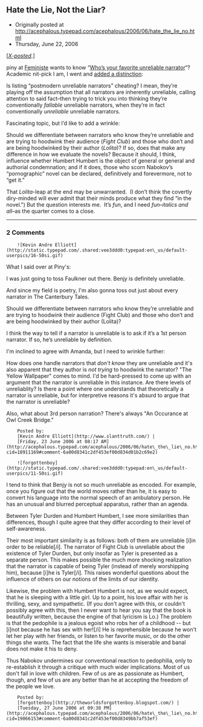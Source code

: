## Hate the Lie, Not the Liar?

 * Originally posted at http://acephalous.typepad.com/acephalous/2006/06/hate_the_lie_no.html
 * Thursday, June 22, 2006



[[_X-posted_](http://www.thevalve.org/go/valve/article/hate\_the\_lie\_not\_the\_liar/).]

piny at [Feministe](http://www.feministe.us/) wants to know “[Who’s your favorite unreliable narrator](http://www.feministe.us/blog/archives/2006/06/22/lies-all-lies/)“?  Academic nit-pick I am, I went and [added a distinction](http://www.feministe.us/blog/archives/2006/06/22/lies-all-lies/#comment-50852):

Is listing “postmodern unreliable narrators” cheating? I
mean, they’re playing off the assumption that all narrators are
inherently unreliable, calling attention to said fact–then trying to
trick you into thinking they’re conventionally _fallable_ unreliable narrators, when they’re in fact conventionally _unreliable_ unreliable narrators.

Fascinating topic, but I’d like to add a wrinkle:

Should we differentiate between narrators who know they’re unreliable and are trying to hoodwink their audience (_Fight Club_) and those who don’t and are being hoodwinked by their author (_Lolita_)?
If so, does that make any difference in how we evaluate the novels?
Because it should, I think, influence whether Humbert Humbert is the
object of general or general and authorial condemnation; and if it
does, those who scorn Nabokov’s “pornographic” novel can be declared,
definitively and forevermore, not to “get it.”

That _Lolita_-leap at the end may be unwarranted.  (I don’t
think the covertly diry-minded will ever admit that their minds produce
what they find “in the novel.") But the question interests me.  It’s _fun_, and I need _fun_–_italics and all_–as the quarter comes to a close.

		

* * *

### 2 Comments 

		

                
[]()

	

		![Kevin Andre Elliott](http://static.typepad.com/.shared:vee3ddd0:typepad:en\_us/default-userpics/16-50si.gif)
	

	

		

What I said over at Piny's:

I was just going to toss Faulkner out there. Benjy is definitely unreliable.  

And since my field is poetry, I'm also gonna toss out just about every narrator in The Canterbury Tales. 

Should we differentiate between narrators who know they’re unreliable and are trying to hoodwink their audience (Fight Club) and those who don’t and are being hoodwinked by their author (Lolita)?

I think the way to tell if a narrator is unreliable is to ask if it’s a 1st person narrator. If so, he’s unreliable by definition.

I'm inclined to agree with Amanda, but I need to wrinkle further:

How does one handle narrators that _don't know_ they are unreliable and it's also apparent that they author is _not trying_ to hoodwink the narrator? "The Yellow Wallpaper" comes to mind. I'd be hard-pressed to come up with an argument that the narrator is unreliable in this instance. Are there levels of unreliablity? Is there a point where one understands that theoretically a narrator is unreliable, but for interpretive reasons it's absurd to argue that the narrator is unreliable? 

Also, what about 3rd person narration? There's always "An Occurance at Owl Creek Bridge."

	

		Posted by:
		[Kevin Andre Elliott](http://www.slanttruth.com/) |
		[Friday, 23 June 2006 at 08:17 AM](http://acephalous.typepad.com/acephalous/2006/06/hate\_the\_lie\_no.html?cid=18911169#comment-6a00d8341c2df453ef00d834d01b2c69e2)

[]()

	

		![forgottenboy](http://static.typepad.com/.shared:vee3ddd0:typepad:en\_us/default-userpics/11-50si.gif)
	

	

		

I tend to think that Benjy is not so much unreliable as encoded. For example, once you figure out that the world moves rather than he, it is easy to convert his language into the normal speech of an ambulatory person. He has an unusual and blurred perceptual apparatus, rather than an agenda. 

Between Tyler Durden and Humbert Humbert, I see more similarities than differences, though I quite agree that they differ according to their level of self-awareness.

Their most important similarity is as follows: both of them are unreliable [i]in order to be reliable[/i]. The narrator of Fight Club is unreliable about the existence of Tyler Durden, but only insofar as Tyler is presented as a separate person. This makes possible the much more shocking realization that the narrator is capable of being Tyler (instead of merely worshipping him), because [i]he is Tyler[/i]. This raises wonderful questions about the influence of others on our notions of the limits of our identity. 

Likewise, the problem with Humbert Humbert is not, as we would expect, that he is sleeping with a little girl. Up to a point, his love affair with her is thrilling, sexy, and sympathetic. (If you don't agree with this, or couldn't possibly agree with this, then I never want to hear you say that the book is beautifully written, because the engine of that lyricism is Lo.) The problem is that the pedophile is a jealous egoist who robs her of a childhood -- but [i]not because he has sex with her![/i] He is reprehensible because he won't let her play with her friends, or listen to her favorite music, or do the other things she wants. The fact that the life she wants is miserable and banal does not make it his to deny.

Thus Nabokov undermines our conventional reaction to pedophilia, only to re-establish it through a critique with much wider implications. Most of us don't fall in love with children. Few of us are as passionate as Humbert, though, and few of us are any better than he at accepting the freedom of the people we love. 

	

		Posted by:
		[forgottenboy](http://theworldsforgottenboy.blogspot.com/) |
		[Tuesday, 27 June 2006 at 09:38 PM](http://acephalous.typepad.com/acephalous/2006/06/hate\_the\_lie\_no.html?cid=19066153#comment-6a00d8341c2df453ef00d8349bb7af53ef)

		

        